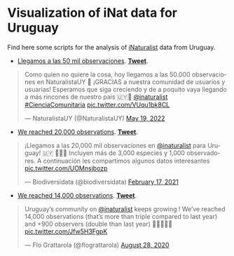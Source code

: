 # Visualization of iNat data for Uruguay
Find here some scripts for the analysis of [iNaturalist](https://inaturalist.org) data from Uruguay. 

- [Llegamos a las 50 mil observaciones](R/iNatUY_50mil.R). [**Tweet**](https://twitter.com/NaturalistaUY/status/1527309279895486465).
<blockquote class="twitter-tweet"><p lang="es" dir="ltr">Como quien no quiere la cosa, hoy llegamos a las 50.000 observaciones en NaturalistaUY 🥳 ¡GRACIAS a nuestra comunidad de usuarios y usuarias! Esperamos que siga creciendo y de a poquito vaya llegando a más rincones de nuestro país 🇺🇾💚 <a href="https://twitter.com/inaturalist?ref_src=twsrc%5Etfw">@inaturalist</a> <a href="https://twitter.com/hashtag/CienciaComunitaria?src=hash&amp;ref_src=twsrc%5Etfw">#CienciaComunitaria</a> <a href="https://t.co/VUqu1bk8CL">pic.twitter.com/VUqu1bk8CL</a></p>&mdash; NaturalistaUY (@NaturalistaUY) <a href="https://twitter.com/NaturalistaUY/status/1527309279895486465?ref_src=twsrc%5Etfw">May 19, 2022</a></blockquote> <script async src="https://platform.twitter.com/widgets.js" charset="utf-8"></script> 


- [We reached 20,000 observations](R/iNatUY_20mil.R). [**Tweet**](https://twitter.com/biodiversidata/status/1362123365641818114?s=20).

<blockquote class="twitter-tweet"><p lang="es" dir="ltr">¡Llegamos a las 20,000 mil observaciones en <a href="https://twitter.com/inaturalist?ref_src=twsrc%5Etfw">@inaturalist</a> para Uruguay! 🇺🇾 🤩🙌🏼 Incluyen más de 3,000 especies y 1,000 observadores. A continuación les compartimos algunos datos interesantes <a href="https://t.co/UOMnsjbozp">pic.twitter.com/UOMnsjbozp</a></p>&mdash; Biodiversidata (@biodiversidata) <a href="https://twitter.com/biodiversidata/status/1362123365641818114?ref_src=twsrc%5Etfw">February 17, 2021</a></blockquote> <script async src="https://platform.twitter.com/widgets.js" charset="utf-8"></script>  


- [We reached 14,000 observations](R/iNatUY_14mil.R). [**Tweet**](https://twitter.com/flograttarola/status/1299307729450864640?s=20).

<blockquote class="twitter-tweet"><p lang="en" dir="ltr">Uruguay’s community on <a href="https://twitter.com/inaturalist?ref_src=twsrc%5Etfw">@inaturalist</a> keeps growing ! We’ve reached 14,000 observations (that’s more than triple compared to last year) and +900 observers (double than last year) 💪🏼🧉🌱🐛 <a href="https://t.co/Jfw5H3FgpK">pic.twitter.com/Jfw5H3FgpK</a></p>&mdash; Flo Grattarola (@flograttarola) <a href="https://twitter.com/flograttarola/status/1299307729450864640?ref_src=twsrc%5Etfw">August 28, 2020</a></blockquote> <script async src="https://platform.twitter.com/widgets.js" charset="utf-8"></script> 

